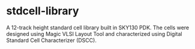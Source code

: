 # stdcell-library
A 12-track height standard cell library built in SKY130 PDK. The cells were designed using Magic VLSI Layout Tool and characterized using Digital Standard Cell Characterizer (DSCC).
